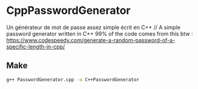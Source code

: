 # CppPasswordGenerator
Un générateur de mot de passe assez simple écrit en C++ // A simple password generator written in C++
99% of the code comes from this btw : https://www.codespeedy.com/generate-a-random-password-of-a-specific-length-in-cpp/

## Make 
```bash
g++ PasswordGenerator.cpp -o C++PasswordGenerator
```
